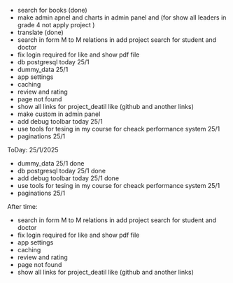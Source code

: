 
- search for books (done)
- make admin apnel and charts in admin panel and (for show all leaders in grade 4 not      apply project )
- translate (done)
- search in form M to M relations in add project  search for student  and doctor
- fix login required for like and show pdf file 
- db postgresql today 25/1
- dummy_data 25/1
- app settings
- caching
- review and rating
- page not found 
- show all links for project_deatil like (github and another links)
- make custom in admin panel 
- add debug toolbar today 25/1
- use tools for tesing in my course for cheack performance system 25/1
- paginations 25/1




ToDay: 25/1/2025
- dummy_data 25/1    done
- db postgresql today 25/1   done 
- add debug toolbar today 25/1   done 
- use tools for tesing in my course for cheack performance system 25/1
- paginations 25/1





After time: 

- search in form M to M relations in add project  search for student  and doctor
- fix login required for like and show pdf file 
- app settings
- caching
- review and rating
- page not found 
- show all links for project_deatil like (github and another links)



